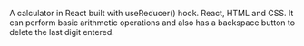 A calculator in React built with useReducer() hook. React, HTML and CSS. It can perform basic arithmetic operations and also has a backspace button to delete the last digit entered.